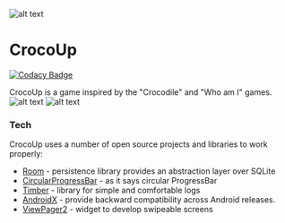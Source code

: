 ![alt text](https://github.com/totenhund/guess-it-game/blob/master/screenshots/gitbanner.png?raw=true)

# CrocoUp

[![Codacy Badge](https://api.codacy.com/project/badge/Grade/50aeaeebb56a4d28a4e3d8d91ff4c2b0)](https://app.codacy.com/gh/totenhund/guess-it-game?utm_source=github.com&utm_medium=referral&utm_content=totenhund/guess-it-game&utm_campaign=Badge_Grade)

CrocoUp is a game inspired by the "Crocodile" and "Who am I" games.
![alt text](https://github.com/totenhund/guess-it-game/blob/master/screenshots/screen1.jpg?raw=true)
![alt text](https://github.com/totenhund/guess-it-game/blob/master/screenshots/screen1.jpg?raw=true)
### Tech

CrocoUp uses a number of open source projects and libraries to work properly:

* [Room](https://developer.android.com/jetpack/androidx/releases/room) - persistence library provides an abstraction layer over SQLite
* [CircularProgressBar](https://github.com/lopspower/CircularProgressBar) - as it says circular ProgressBar
* [Timber](https://github.com/JakeWharton/timber) - library for simple and comfortable logs
* [AndroidX](https://developer.android.com/jetpack/androidx) - provide backward compatibility across Android releases.
* [ViewPager2](https://developer.android.com/jetpack/androidx/releases/viewpager2) - widget to develop swipeable screens


